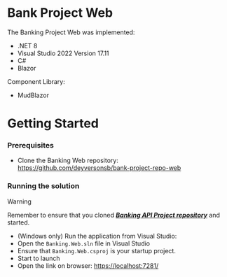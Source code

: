 # Bank Project Web

The Banking Project Web was implemented:

- .NET 8
- Visual Studio 2022 Version 17.11
- C#
- Blazor

Component Library:

- MudBlazor

# Getting Started
  
### Prerequisites

- Clone the Banking Web repository: https://github.com/deyversonsb/bank-project-repo-web
 
### Running the solution

> [!WARNING]
> 
> Remember to ensure that you cloned ***[Banking API Project repository](https://github.com/deyversonsb/bank-project-repo)*** and started.

- (Windows only) Run the application from Visual Studio:
- Open the `Banking.Web.sln` file in Visual Studio
- Ensure that `Banking.Web.csproj` is your startup project.
- Start to launch
- Open the link on browser: <https://localhost:7281/>
